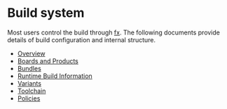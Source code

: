 # Build system

Most users control the build through [fx](/docs/development/build/fx.md).
The following documents provide details of build configuration and internal
structure.

- [Overview](fuchsia_build_system_overview.md)
- [Boards and Products](boards_and_products.md)
- [Bundles](bundles.md)
- [Runtime Build Information](/docs/development/build/build_information.md)
- [Variants](variants.md)
- [Toolchain](/docs/development/build/toolchain.md)
- [Policies](/docs/concepts/build_system/policies.md)
